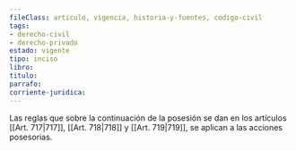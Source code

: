 ```yaml
---
fileClass: articulo, vigencia, historia-y-fuentes, codigo-civil
tags:
- derecho-civil
- derecho-privado
estado: vigente
tipo: inciso
libro:
titulo:
parrafo:
corriente-juridica:
---
```

Las reglas que sobre la continuación de la posesión se dan en los artículos [[Art. 717|717]], [[Art. 718|718]] y [[Art. 719|719]], se aplican a las acciones posesorias.